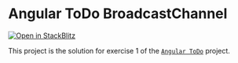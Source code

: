 # Angular ToDo BroadcastChannel

[![Open in StackBlitz](https://developer.stackblitz.com/img/open_in_stackblitz.svg)](https://stackblitz.com/github/stackblitz/ng-be-workshop/tree/main/solutions/webworkers/3-angular-todo/step-2-broadcast-channel?file=README.md)

This project is the solution for exercise 1 of the [`Angular ToDo`](../../../../exercises/webworkers/3-angular-todo) 
project.
